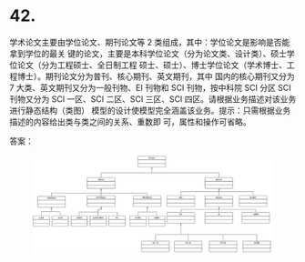 # 42.

学术论文主要由学位论文、期刊论文等 2 类组成，其中：学位论文是影响是否能拿到学位的最关 键的论文，主要是本科学位论文（分为论文类、设计类）、硕士学位论文（分为工程硕士、全日制工程 硕士、硕士）、博士学位论文（学术博士、工程博士）。期刊论文分为普刊、核心期刊、英文期刊，其中 国内的核心期刊又分为 7 大类、英文期刊又分为一般刊物、EI 刊物和 SCI 刊物，按中科院 SCI 分区 SCI 刊物又分为 SCI 一区、SCI 二区、SCI 三区、SCI 四区。请根据业务描述对该业务进行静态结构（类图） 模型的设计使模型完全涵盖该业务。提示：只需根据业务描述的内容给出类与类之间的关系、重数即 可，属性和操作可省略。



答案：

<figure><img src="../.gitbook/assets/image (59).png" alt=""><figcaption></figcaption></figure>

